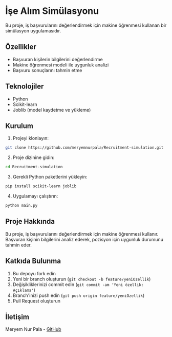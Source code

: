 # İşe Alım Simülasyonu

Bu proje, iş başvurularını değerlendirmek için makine öğrenmesi kullanan bir simülasyon uygulamasıdır.

## Özellikler

- Başvuran kişilerin bilgilerini değerlendirme
- Makine öğrenmesi modeli ile uygunluk analizi
- Başvuru sonuçlarını tahmin etme

## Teknolojiler

- Python
- Scikit-learn
- Joblib (model kaydetme ve yükleme)

## Kurulum

1. Projeyi klonlayın:
```bash
git clone https://github.com/meryemnurpala/Recruitment-simulation.git
```

2. Proje dizinine gidin:
```bash
cd Recruitment-simulation
```

3. Gerekli Python paketlerini yükleyin:
```bash
pip install scikit-learn joblib
```

4. Uygulamayı çalıştırın:
```bash
python main.py
```

## Proje Hakkında

Bu proje, iş başvurularını değerlendirmek için makine öğrenmesi kullanır. Başvuran kişinin bilgilerini analiz ederek, pozisyon için uygunluk durumunu tahmin eder.

## Katkıda Bulunma

1. Bu depoyu fork edin
2. Yeni bir branch oluşturun (`git checkout -b feature/yeniOzellik`)
3. Değişikliklerinizi commit edin (`git commit -am 'Yeni özellik: Açıklama'`)
4. Branch'inizi push edin (`git push origin feature/yeniOzellik`)
5. Pull Request oluşturun

## İletişim

Meryem Nur Pala - [GitHub](https://github.com/meryemnurpala) 